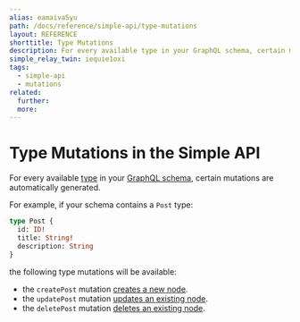 ```yaml
---
alias: eamaiva5yu
path: /docs/reference/simple-api/type-mutations
layout: REFERENCE
shorttitle: Type Mutations
description: For every available type in your GraphQL schema, certain mutations are automatically generated.
simple_relay_twin: iequie1oxi
tags:
  - simple-api
  - mutations
related:
  further:
  more:
---
```


# Type Mutations in the Simple API

For every available [type](!alias-ij2choozae) in your [GraphQL schema](!alias-ahwoh2fohj), certain mutations are automatically generated.

For example, if your schema contains a `Post` type:

```graphql
type Post {
  id: ID!
  title: String!
  description: String
}
```

the following type mutations will be available:

* the `createPost` mutation [creates a new node](!alias-wooghee1za).
* the `updatePost` mutation [updates an existing node](!alias-cahkav7nei).
* the `deletePost` mutation [deletes an existing node](!alias-fasie2rahv).
